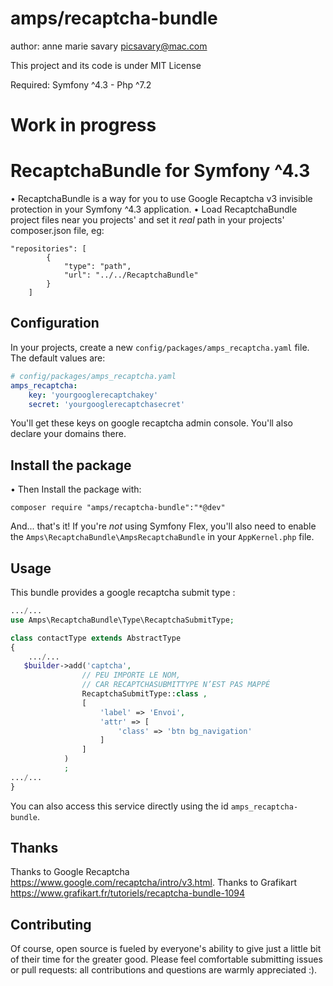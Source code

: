 # amps/recaptcha-bundle

author: anne marie savary <picsavary@mac.com>

This project and its code is under MIT License

Required: Symfony ^4.3 - Php ^7.2

# Work in progress

# RecaptchaBundle for Symfony ^4.3
• RecaptchaBundle is a way for you to use Google Recaptcha v3 invisible protection in your Symfony ^4.3 application.
• Load RecaptchaBundle project files near you projects' and set it *real* path in your projects' composer.json file, eg:
```console
"repositories": [
        {
            "type": "path",
            "url": "../../RecaptchaBundle"
        }
    ]
```
## Configuration
In your projects, create a new `config/packages/amps_recaptcha.yaml` file. The
default values are:
```yaml
# config/packages/amps_recaptcha.yaml
amps_recaptcha:
    key: 'yourgooglerecaptchakey'
    secret: 'yourgooglerecaptchasecret'
```
You'll get these keys on google recaptcha admin console.
You'll also declare your domains there.

## Install the package
• Then Install the package with:
```console
composer require "amps/recaptcha-bundle":"*@dev"
```
And... that's it! If you're *not* using Symfony Flex, you'll also
need to enable the `Amps\RecaptchaBundle\AmpsRecaptchaBundle`
in your `AppKernel.php` file.
## Usage
This bundle provides a google recaptcha submit type :
```php
.../...
use Amps\RecaptchaBundle\Type\RecaptchaSubmitType;

class contactType extends AbstractType
{
    .../...
   $builder->add('captcha',
                // PEU IMPORTE LE NOM,
                // CAR RECAPTCHASUBMITTYPE N’EST PAS MAPPÉ
                RecaptchaSubmitType::class ,
                [
                    'label' => 'Envoi',
                    'attr' => [
                        'class' => 'btn bg_navigation'
                    ]
                ]
            )
            ;
.../...
}
```
You can also access this service directly using the id
`amps_recaptcha-bundle`.

## Thanks
Thanks to Google Recaptcha https://www.google.com/recaptcha/intro/v3.html.
Thanks to Grafikart https://www.grafikart.fr/tutoriels/recaptcha-bundle-1094

## Contributing
Of course, open source is fueled by everyone's ability to give just a little bit
of their time for the greater good. 
Please feel comfortable submitting issues or pull requests: all contributions
and questions are warmly appreciated :).